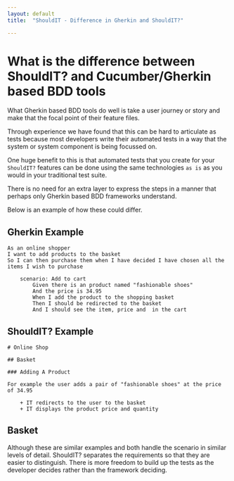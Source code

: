 ```yaml
---
layout: default
title:  "ShouldIT - Difference in Gherkin and ShouldIT?"

---
```


# What is the difference between ShouldIT? and Cucumber/Gherkin based BDD tools

What Gherkin based BDD tools do well is take a user journey or story and make that the focal point of their feature files. 

Through experience we have found that this can be hard to articulate as tests because most developers write their automated tests in a way that the system or system component is being focussed on.

One huge benefit to this is that automated tests that you create for your `ShouldIT?` features can be done using the same technologies `as is` as you would in your traditional test suite.

There is no need for an extra layer to express the steps in a manner that perhaps only Gherkin based BDD frameworks understand.

Below is an example of how these could differ.

## Gherkin Example
```
As an online shopper
I want to add products to the basket
So I can then purchase them when I have decided I have chosen all the items I wish to purchase

    scenario: Add to cart
        Given there is an product named "fashionable shoes"
        And the price is 34.95
        When I add the product to the shopping basket
        Then I should be redirected to the basket
        And I should see the item, price and  in the cart
```

## ShouldIT? Example
```
# Online Shop

## Basket

### Adding A Product

For example the user adds a pair of "fashionable shoes" at the price of 34.95

    + IT redirects to the user to the basket
    + IT displays the product price and quantity
```

## Basket

Although these are similar examples and both handle the scenario in similar levels of detail. ShouldIT? separates the requirements so that they are easier to distinguish. There is more freedom to build up the tests as the developer decides rather than the framework deciding.